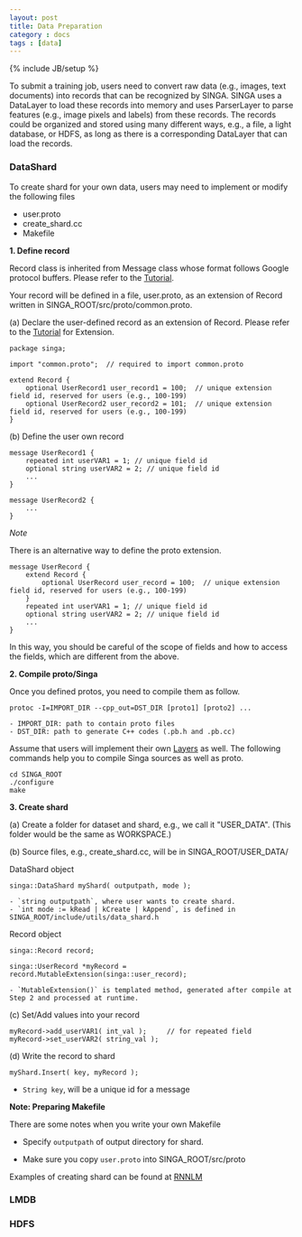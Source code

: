 ```yaml
---
layout: post
title: Data Preparation
category : docs
tags : [data]
---
```

{% include JB/setup %}

To submit a training job, users need to convert raw data (e.g., images, text documents) into records that can be recognized by SINGA. SINGA uses a DataLayer
to load these records into memory and uses ParserLayer to parse features (e.g., image pixels and labels) from these records. The records could be organized and
stored using many different ways, e.g., a file, a light database, or HDFS, as long as there is a corresponding DataLayer that can load the records.

### DataShard

To create shard for your own data, users may need to implement or modify the following files

- user.proto
- create_shard.cc
- Makefile

**1. Define record**

Record class is inherited from Message class whose format follows Google protocol buffers. Please refer to the [Tutorial][1].

Your record will be defined in a file, user.proto, as an extension of Record written in SINGA_ROOT/src/proto/common.proto.

(a) Declare the user-defined record as an extension of Record. Please refer to the [Tutorial][2] for Extension.

    package singa;

    import "common.proto";  // required to import common.proto

    extend Record {
        optional UserRecord1 user_record1 = 100;  // unique extension field id, reserved for users (e.g., 100-199)
        optional UserRecord2 user_record2 = 101;  // unique extension field id, reserved for users (e.g., 100-199)
    }

(b) Define the user own record

    message UserRecord1 {
        repeated int userVAR1 = 1; // unique field id
        optional string userVAR2 = 2; // unique field id
        ...
    }

    message UserRecord2 {
        ...
    }

*Note*

There is an alternative way to define the proto extension.

    message UserRecord {
        extend Record {
            optional UserRecord user_record = 100;  // unique extension field id, reserved for users (e.g., 100-199)
        }
        repeated int userVAR1 = 1; // unique field id
        optional string userVAR2 = 2; // unique field id
        ...
    }

In this way, you should be careful of the scope of fields and how to access the fields, which are different from the above.

**2. Compile proto/Singa**

Once you defined protos, you need to compile them as follow.

    protoc -I=IMPORT_DIR --cpp_out=DST_DIR [proto1] [proto2] ...

    - IMPORT_DIR: path to contain proto files
    - DST_DIR: path to generate C++ codes (.pb.h and .pb.cc)

Assume that users will implement their own [Layers][3] as well. The following commands help you to compile Singa sources as well as proto.

    cd SINGA_ROOT
    ./configure
    make

**3. Create shard**

(a) Create a folder for dataset and shard, e.g., we call it "USER_DATA". (This folder would be the same as WORKSPACE.)

(b) Source files, e.g., create_shard.cc, will be in SINGA_ROOT/USER_DATA/

DataShard object

    singa::DataShard myShard( outputpath, mode );

    - `string outputpath`, where user wants to create shard.
    - `int mode := kRead | kCreate | kAppend`, is defined in SINGA_ROOT/include/utils/data_shard.h

Record object

    singa::Record record;

    singa::UserRecord *myRecord = record.MutableExtension(singa::user_record);

    - `MutableExtension()` is templated method, generated after compile at Step 2 and processed at runtime.

(c) Set/Add values into your record

    myRecord->add_userVAR1( int_val );     // for repeated field
    myRecord->set_userVAR2( string_val );

(d) Write the record to shard

    myShard.Insert( key, myRecord );
- `String key`, will be a unique id for a message

**Note: Preparing Makefile**

There are some notes when you write your own Makefile

- Specify `outputpath` of output directory for shard.

- Make sure you copy `user.proto` into SINGA_ROOT/src/proto

Examples of creating shard can be found at [RNNLM][4]

### LMDB



### HDFS


  [1]: https://developers.google.com/protocol-buffers/docs/cpptutorial
  [2]: https://developers.google.com/protocol-buffers/docs/reference/cpp-generated?hl=en#extension
  [3]: http://singa.incubator.apache.org/docs/layer.html
  [4]: http://singa.incubator.apache.org/docs/examples.html

